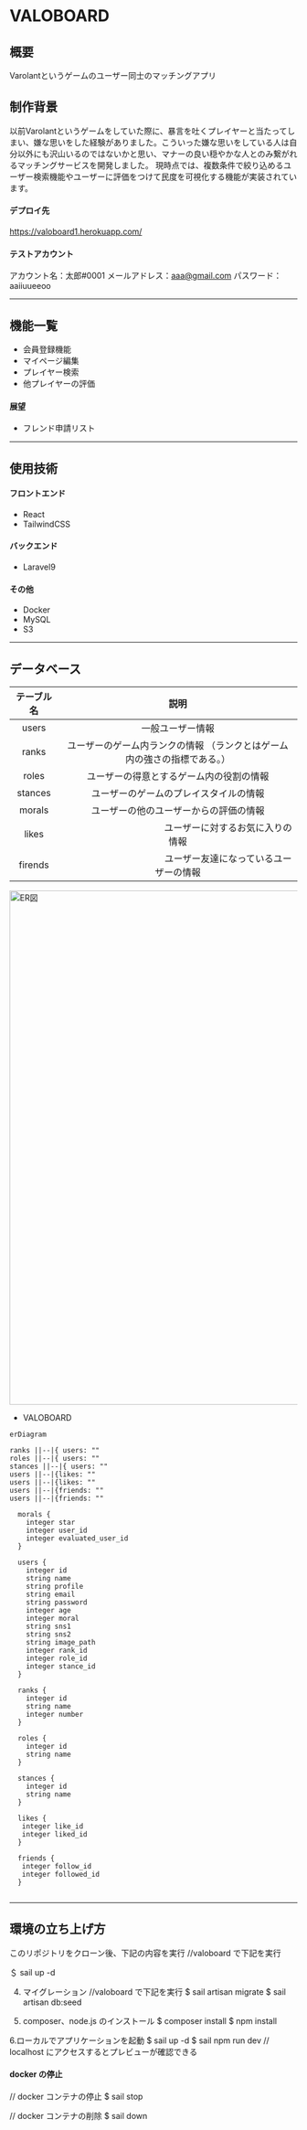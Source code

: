 # VALOBOARD

## 概要
Varolantというゲームのユーザー同士のマッチングアプリ
## 制作背景

以前Varolantというゲームをしていた際に、暴言を吐くプレイヤーと当たってしまい、嫌な思いをした経験がありました。こういった嫌な思いをしている人は自分以外にも沢山いるのではないかと思い、マナーの良い穏やかな人とのみ繋がれるマッチングサービスを開発しました。
現時点では、複数条件で絞り込めるユーザー検索機能やユーザーに評価をつけて民度を可視化する機能が実装されています。

#### デプロイ先

https://valoboard1.herokuapp.com/

#### テストアカウント

アカウント名：太郎#0001
メールアドレス：aaa@gmail.com
パスワード：aaiiuueeoo

---

## 機能一覧

-   会員登録機能
-   マイページ編集
-   プレイヤー検索
-   他プレイヤーの評価

#### 展望

-   フレンド申請リスト

---

## 使用技術

#### フロントエンド

-   React
-   TailwindCSS

#### バックエンド

-   Laravel9

#### その他

-   Docker
-   MySQL
-   S3
---

## データベース

| テーブル名 |                                   説明                                    |
| :--------: | :-----------------------------------------------------------------------: |
|   users    |                             一般ユーザー情報                              |
|   ranks    | ユーザーのゲーム内ランクの情報 （ランクとはゲーム内の強さの指標である。） |
|   roles    |                 ユーザーの得意とするゲーム内の役割の情報                  |
|  stances   |                  ユーザーのゲームのプレイスタイルの情報                   |
|   morals   |                  ユーザーの他のユーザーからの評価の情報                   |
|   likes    |　　　　　　　　　　　ユーザーに対するお気に入りの情報　　　　　　　　　         |
|   firends  |　　　　　　　　　　　ユーザー友達になっているユーザーの情報　　　　　　　　　    |
<img width="900" alt="ER図" src="https://user-images.githubusercontent.com/109267974/216833890-6aa24968-0238-4ef0-b5b3-176c5316dfb5.png">


- VALOBOARD
```mermaid
erDiagram

ranks ||--|{ users: ""
roles ||--|{ users: ""
stances ||--|{ users: ""
users ||--|{likes: ""
users ||--|{likes: ""
users ||--|{friends: ""
users ||--|{friends: ""

  morals {
    integer star
    integer user_id
    integer evaluated_user_id
  }
  
  users {
    integer id
    string name
    string profile
    string email
    string password
    integer age
    integer moral
    string sns1
    string sns2
    string image_path
    integer rank_id
    integer role_id
    integer stance_id
  }

  ranks {
    integer id
    string name
    integer number
  }

  roles {
    integer id
    string name
  }

  stances {
    integer id
    string name
  }

  likes {
   integer like_id
   integer liked_id
  }

  friends {
   integer follow_id
   integer followed_id
  }


```
---

## 環境の立ち上げ方

このリポジトリをクローン後、下記の内容を実行
//valoboard で下記を実行

＄ sail up -d

4. マイグレーション
   //valoboard で下記を実行
   $ sail artisan migrate
   $ sail artisan db:seed

5. composer、node.js のインストール
   $ composer install
   $ npm install

6.ローカルでアプリケーションを起動
$ sail up -d
$ sail npm run dev
// localhost にアクセスするとプレビューが確認できる

#### docker の停止

// docker コンテナの停止
$ sail stop

// docker コンテナの削除
$ sail down

